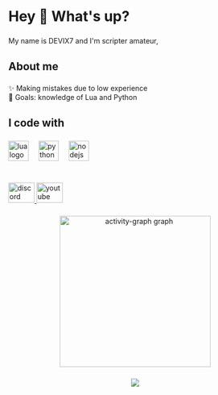 <h1 align="left">Hey 👋 What's up?</h1>

###

<p align="left">My name is DEVIX7 and I'm scripter amateur,</p>

###

<h2 align="left">About me</h2>

###

<p align="left">✨ Making mistakes due to low experience <br>🎯 Goals: knowledge of Lua and Python</p>

###

<h2 align="left">I code with</h2>

###

<div align="left">
  <img src="https://img.shields.io/badge/Lua-2C2D72?logo=lua&logoColor=white&style=for-the-badge" height="40" alt="lua logo"  />
  <img width="12" />
  <img src="https://img.shields.io/badge/Python-3776AB?logo=python&logoColor=white&style=for-the-badge" height="40" alt="python logo"  />
  <img width="12" />
  <img src="https://img.shields.io/badge/Node.js-339933?logo=nodedotjs&logoColor=white&style=for-the-badge" height="40" alt="nodejs logo"  />
</div>

###

<br clear="both">

<div align="left">
  <a href="https://discord.com/users/463623487987122186" target="_blank">
    <img src="https://raw.githubusercontent.com/maurodesouza/profile-readme-generator/master/src/assets/icons/social/discord/default.svg" width="52" height="40" alt="discord logo"  />
  </a>
  <a href="https://www.youtube.com/@devix7_" target="_blank">
    <img src="https://raw.githubusercontent.com/maurodesouza/profile-readme-generator/master/src/assets/icons/social/youtube/default.svg" width="52" height="40" alt="youtube logo"  />
  </a>
</div>

###

<div align="center">
  <img src="https://github-readme-activity-graph.vercel.app/graph?username=devix7&radius=16&theme=react&area=true&order=5" height="300" alt="activity-graph graph"  />
</div>

###

<div align="center">
  <img src="https://visitor-badge.laobi.icu/badge?page_id=devix7.devix7&left_color=black&right_color=blue&left_text=bot%20views"  />
</div>

###
